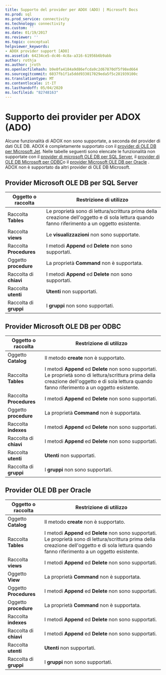```yaml
---
title: Supporto del provider per ADOX (ADO) | Microsoft Docs
ms.prod: sql
ms.prod_service: connectivity
ms.technology: connectivity
ms.custom: ''
ms.date: 01/19/2017
ms.reviewer: ''
ms.topic: conceptual
helpviewer_keywords:
- ADOX provider support [ADO]
ms.assetid: 64234ce5-dc46-4c8a-a316-61956b6b9abb
author: rothja
ms.author: jroth
ms.openlocfilehash: b9e0fa4184a9d86efcda9c2d67870df5f98ed664
ms.sourcegitcommit: 6037fb1f1a5ddd933017029eda5f5c281939100c
ms.translationtype: MT
ms.contentlocale: it-IT
ms.lasthandoff: 05/04/2020
ms.locfileid: "82748163"
---
```

# <a name="provider-support-for-adox-ado"></a>Supporto dei provider per ADOX (ADO)
Alcune funzionalità di ADOX non sono supportate, a seconda del provider di dati OLE DB. ADOX è completamente supportato con il [provider di OLE DB per Microsoft Jet](../../../ado/guide/appendixes/microsoft-ole-db-provider-for-microsoft-jet.md). Nelle tabelle seguenti sono elencate le funzionalità non supportate con il [provider di microsoft OLE DB per SQL Server](../../../ado/guide/appendixes/microsoft-ole-db-provider-for-sql-server.md), il [provider di OLE DB Microsoft per ODBC](../../../ado/guide/appendixes/microsoft-ole-db-provider-for-odbc.md)o il [provider Microsoft OLE DB per Oracle](../../../ado/guide/appendixes/microsoft-ole-db-provider-for-oracle.md) . ADOX non è supportato da altri provider di OLE DB Microsoft.  
  
## <a name="microsoft-ole-db-provider-for-sql-server"></a>Provider Microsoft OLE DB per SQL Server  
  
|Oggetto o raccolta|Restrizione di utilizzo|  
|--------------------------|-----------------------|  
|Raccolta **Tables**|Le proprietà sono di lettura/scrittura prima della creazione dell'oggetto e di sola lettura quando fanno riferimento a un oggetto esistente.|  
|Raccolta **views**|Le **visualizzazioni** non sono supportate.|  
|Raccolta **Procedures**|I metodi **Append** ed **Delete** non sono supportati.|  
|Oggetto **procedure**|La proprietà **Command** non è supportata.|  
|Raccolta di **chiavi**|I metodi **Append** ed **Delete** non sono supportati.|  
|Raccolta **utenti**|**Utenti** non supportati.|  
|Raccolta di **gruppi**|I **gruppi** non sono supportati.|  
  
## <a name="microsoft-ole-db-provider-for-odbc"></a>Provider Microsoft OLE DB per ODBC  
  
|Oggetto o raccolta|Restrizione di utilizzo|  
|--------------------------|-----------------------|  
|Oggetto **Catalog**|Il metodo **create** non è supportato.|  
|Raccolta **Tables**|I metodi **Append** ed **Delete** non sono supportati. Le proprietà sono di lettura/scrittura prima della creazione dell'oggetto e di sola lettura quando fanno riferimento a un oggetto esistente.|  
|Raccolta **Procedures**|I metodi **Append** ed **Delete** non sono supportati.|  
|Oggetto **procedure**|La proprietà **Command** non è supportata.|  
|Raccolta **indexes**|I metodi **Append** ed **Delete** non sono supportati.|  
|Raccolta di **chiavi**|I metodi **Append** ed **Delete** non sono supportati.|  
|Raccolta **utenti**|**Utenti** non supportati.|  
|Raccolta di **gruppi**|I **gruppi** non sono supportati.|  
  
## <a name="microsoft-ole-db-provider-for-oracle"></a>Provider OLE DB per Oracle  
  
|Oggetto o raccolta|Restrizione di utilizzo|  
|--------------------------|-----------------------|  
|Oggetto **Catalog**|Il metodo **create** non è supportato.|  
|Raccolta **Tables**|I metodi **Append** ed **Delete** non sono supportati. Le proprietà sono di lettura/scrittura prima della creazione dell'oggetto e di sola lettura quando fanno riferimento a un oggetto esistente.|  
|Raccolta **views**|I metodi **Append** ed **Delete** non sono supportati.|  
|Oggetto **View**|La proprietà **Command** non è supportata.|  
|Oggetto **Procedures**|I metodi **Append** ed **Delete** non sono supportati.|  
|Oggetto **procedure**|La proprietà **Command** non è supportata.|  
|Raccolta **indexes**|I metodi **Append** ed **Delete** non sono supportati.|  
|Raccolta di **chiavi**|I metodi **Append** ed **Delete** non sono supportati.|  
|Raccolta **utenti**|**Utenti** non supportati.|  
|Raccolta di **gruppi**|I **gruppi** non sono supportati.|
